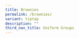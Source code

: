 ```yaml
---
title: Brownies
permalink: /brownies/
variant: tiptap
description: ""
third_nav_title: Uniform Groups
---
```

<p></p>